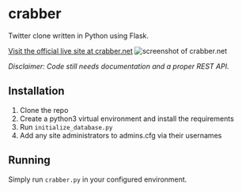 # crabber
Twitter clone written in Python using Flask.

[Visit the official live site at crabber.net](https://crabber.net/)
![screenshot of crabber.net](https://i.imgur.com/8PvtcVF.png)

*Disclaimer: Code still needs documentation and a proper REST API.*

## Installation
1. Clone the repo
2. Create a python3 virtual environment and install the requirements
3. Run `initialize_database.py`
4. Add any site administrators to admins.cfg via their usernames

## Running
Simply run `crabber.py` in your configured environment.
